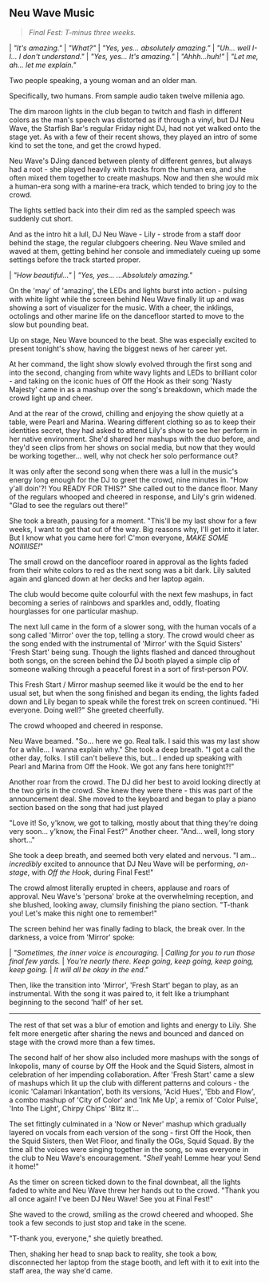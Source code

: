 ## Neu Wave Music

> *Final Fest: T-minus three weeks.*

| *"It's amazing."*
| *"What?"*
| *"Yes, yes... absolutely amazing."*
| *"Uh... well I-I... I don't understand."*
| *"Yes, yes... It's amazing."*
| *"Ahhh...huh!"*
| *"Let me, ah... let me explain."*

Two people speaking, a young woman and an older man.

Specifically, two humans. From sample audio taken twelve millenia ago.

The dim maroon lights in the club began to twitch and flash in different colors as the man's speech was distorted as if through a vinyl, but DJ Neu Wave, the Starfish Bar's regular Friday night DJ, had not yet walked onto the stage yet. As with a few of their recent shows, they played an intro of some kind to set the tone, and get the crowd hyped.

Neu Wave's DJing danced between plenty of different genres, but always had a root - she played heavily with tracks from the human era, and she often mixed them together to create mashups. Now and then she would mix a human-era song with a marine-era track, which tended to bring joy to the crowd.

The lights settled back into their dim red as the sampled speech was suddenly cut short.

And as the intro hit a lull, DJ Neu Wave - Lily - strode from a staff door behind the stage, the regular clubgoers cheering. Neu Wave smiled and waved at them, getting behind her console and immediately cueing up some settings before the track started proper.

| *"How beautiful..."*
| *"Yes, yes... ...Absolutely amazing."*

On the 'may' of 'amazing', the LEDs and lights burst into action - pulsing with white light while the screen behind Neu Wave finally lit up and was showing a sort of visualizer for the music. With a cheer, the inklings, octolings and other marine life on the dancefloor started to move to the slow but pounding beat.

Up on stage, Neu Wave bounced to the beat. She was especially excited to present tonight's show, having the biggest news of her career yet.

At her command, the light show slowly evolved through the first song and into the second, changing from white wavy lights and LEDs to brilliant color - and taking on the iconic hues of Off the Hook as their song 'Nasty Majesty' came in as a mashup over the song's breakdown, which made the crowd light up and cheer.

And at the rear of the crowd, chilling and enjoying the show quietly at a table, were Pearl and Marina. Wearing different clothing so as to keep their identities secret, they had asked to attend Lily's show to see her perform in her native environment. She'd shared her mashups with the duo before, and they'd seen clips from her shows on social media, but now that they would be working together... well, why not check her solo performance out?

It was only after the second song when there was a lull in the music's energy long enough for the DJ to greet the crowd, nine minutes in. "How y'all doin'?! You READY FOR THIS?" She called out to the dance floor. Many of the regulars whooped and cheered in response, and Lily's grin widened. "Glad to see the regulars out there!"

She took a breath, pausing for a moment. "This'll be my last show for a few weeks, I want to get that out of the way. Big reasons why, I'll get into it later. But I know what you came here for! C'mon everyone, *MAKE SOME NOIIIIISE!*"

The small crowd on the dancefloor roared in approval as the lights faded from their white colors to red as the next song was a bit dark. Lily saluted again and glanced down at her decks and her laptop again.

The club would become quite colourful with the next few mashups, in fact becoming a series of rainbows and sparkles and, oddly, floating hourglasses for one particular mashup.

The next lull came in the form of a slower song, with the human vocals of a song called 'Mirror' over the top, telling a story. The crowd would cheer as the song ended with the instrumental of 'Mirror' with the Squid Sisters' 'Fresh Start' being sung. Though the lights flashed and danced throughout both songs, on the screen behind the DJ booth played a simple clip of someone walking through a peaceful forest in a sort of first-person POV.

This Fresh Start / Mirror mashup seemed like it would be the end to her usual set, but when the song finished and began its ending, the lights faded down and Lily began to speak while the forest trek on screen continued. "Hi everyone. Doing well?" She greeted cheerfully.

The crowd whooped and cheered in response.

Neu Wave beamed. "So... here we go. Real talk. I said this was my last show for a while... I wanna explain why." She took a deep breath. "I got a call the other day, folks. I still can't believe this, but... I ended up speaking with Pearl and Marina from Off the Hook. We got any fans here tonight?!"

Another roar from the crowd. The DJ did her best to avoid looking directly at the two girls in the crowd. She knew they were there - this was part of the announcement deal. She moved to the keyboard and began to play a piano section based on the song that had just played

"Love it! So, y'know, we got to talking, mostly about that thing they're doing very soon... y'know, the Final Fest?" Another cheer. "And... well, long story short..."

She took a deep breath, and seemed both very elated and nervous. "I am... *incredibly* excited to announce that DJ Neu Wave will be performing, *on-stage*, with *Off the Hook*, during Final Fest!"

The crowd almost literally erupted in cheers, applause and roars of approval. Neu Wave's 'persona' broke at the overwhelming reception, and she blushed, looking away, clumsily finishing the piano section. "T-thank you! Let's make this night one to remember!"

The screen behind her was finally fading to black, the break over. In the darkness, a voice from 'Mirror' spoke:

| *"Sometimes, the inner voice is encouraging.*
| *Calling for you to run those final few yards.*
| *You're nearly there. Keep going, keep going, keep going, keep going.*
| *It will all be okay in the end."*

Then, like the transition into 'Mirror', 'Fresh Start' began to play, as an instrumental. With the song it was paired to, it felt like a triumphant beginning to the second 'half' of her set.

***

The rest of that set was a blur of emotion and lights and energy to Lily. She felt more energetic after sharing the news and bounced and danced on stage with the crowd more than a few times.

The second half of her show also included more mashups with the songs of Inkopolis, many of course by Off the Hook and the Squid Sisters, almost in celebration of her impending collaboration. After 'Fresh Start' came a slew of mashups which lit up the club with different patterns and colours - the iconic 'Calamari Inkantation', both its versions, 'Acid Hues', 'Ebb and Flow', a combo mashup of 'City of Color' and 'Ink Me Up', a remix of 'Color Pulse', 'Into The Light', Chirpy Chips' 'Blitz It'...

The set fittingly culminated in a 'Now or Never' mashup which gradually layered on vocals from each version of the song - first Off the Hook, then the Squid Sisters, then Wet Floor, and finally the OGs, Squid Squad. By the time all the voices were singing together in the song, so was everyone in the club to Neu Wave's encouragement. "*Shell* yeah! Lemme hear you! Send it home!"

As the timer on screen ticked down to the final downbeat, all the lights faded to white and Neu Wave threw her hands out to the crowd. "Thank you all once again! I've been DJ Neu Wave! See you at Final Fest!"

She waved to the crowd, smiling as the crowd cheered and whooped. She took a few seconds to just stop and take in the scene.

"T-thank you, everyone," she quietly breathed.

Then, shaking her head to snap back to reality, she took a bow, disconnected her laptop from the stage booth, and left with it to exit into the staff area, the way she'd came.